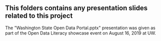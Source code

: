 ## This folders contains any presentation slides related to this project


The "Washington State Open Data Portal.pptx" presentation was given as part of the Open Data Literacy showcase event on August 16, 2019 at UW.
